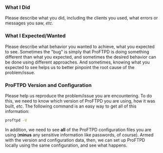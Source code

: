 ### What I Did

Please describe what you did, including the clients you used, what errors
or messages you saw, _etc_.

### What I Expected/Wanted

Please describe what behavior you wanted to achieve, what you expected to see.
Sometimes the "bug" is simply that ProFTPD is doing something different than
what you expected, and sometimes the desired behavior can be done using
different approaches.  And sometimes, knowing what you expected to see helps
us to better pinpoint the root cause of the problem/issue.

### ProFTPD Version and Configuration

Please help us reproduce the problem/issue you are encountering.  To do this,
we need to know which version of ProFTPD you are using, how it was built,
_etc_.  The following command is an easy way to get all of this information:
```bash
proftpd -V
```

In addition, we need to see **all** of the ProFTPD configuration files you are
using (**minus** any sensitive information like passwords, of course).  Armed
with the version and configuration data, then, we can set up ProFTPD locally
using the same configuration, and see what happens.
